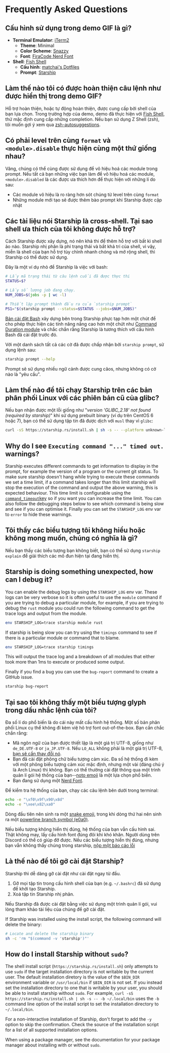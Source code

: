 # Frequently Asked Questions

## Cấu hình sử dụng trong demo GIF là gì?

- **Terminal Emulator**: [iTerm2](https://iterm2.com/)
  - **Theme**: Minimal
  - **Color Scheme**: [Snazzy](https://github.com/sindresorhus/iterm2-snazzy)
  - **Font**: [FiraCode Nerd Font](https://www.nerdfonts.com/font-downloads)
- **Shell**: [Fish Shell](https://fishshell.com/)
  - **Cấu hình**: [matchai's Dotfiles](https://github.com/matchai/dotfiles/blob/b6c6a701d0af8d145a8370288c00bb9f0648b5c2/.config/fish/config.fish)
  - **Prompt**: [Starship](https://starship.rs/)

## Làm thế nào tôi có được hoàn thiện câu lệnh như được hiển thị trong demo GIF?

Hỗ trợ hoàn thiện, hoặc tự động hoàn thiện, được cung cấp bởi shell của bạn lựa chọn. Trong trường hợp của demo, demo đã thực hiện với [Fish Shell](https://fishshell.com/), thứ mặc định cung cấp những completion. Nếu bạn sử dụng Z Shell (zsh), tôi muốn gợi ý xem qua [zsh-autosuggestions](https://github.com/zsh-users/zsh-autosuggestions).

## Có phải level trên cùng `format` và `<module>.disable` thực hiện cùng một thứ giống nhau?

Vâng, chúng có thể cùng được sử dụng để vô hiệu hoá các module trong prompt. Nếu tất cả bạn những việc bạn làm để vô hiệu hoá các module, `<module>.disabled` là các được ưa thích hơn để thực hiện với những lí do sau:

- Các module vô hiệu là ro ràng hơn sót chúng từ level trên cùng `format`
- Những module mới tạo sẽ được thêm bào prompt khi Starship được cập nhật

## Các tài liệu nói Starship là cross-shell. Tại sao shell ưa thích của tôi không được hỗ trợ?

Cách Starship được xây dựng, nó nên khả thi để thêm hỗ trợ với bất kì shell ảo nào. Starship nhị phân là phi trạng thái và bất khả tri của shell, vì vậy, miễn là shell của bạn hỗ trợ tùy chỉnh nhanh chóng và mở rộng shell, thì Starship có thể được sử dụng.

Đây là một ví dụ nhỏ để Starship là việc với bash:

```sh
# Lấy mã trạng thái từ câu lệnh cuối đã được thực thi
STATUS=$?

# Lấy số lượng job đang chạy.
NUM_JOBS=$(jobs -p | wc -l)

# Thiết lập prompt thành đầu ra của `starship prompt`
PS1="$(starship prompt --status=$STATUS --jobs=$NUM_JOBS)"
```

[Bản cài đặt Bash](https://github.com/starship/starship/blob/master/src/init/starship.bash) xây dựng bên trong Starship phực tạp hơn một chút để cho phép thực hiện các tính năng nâng cao hơn một chứt như [Command Duration module](https://starship.rs/config/#command-duration) và chắc chắn rằng Starship là tương thích với cấu hình Bash đã cài đặt trước đó.

Với một danh sách tất cả các cờ đã được chấp nhận bởi `starship prompt`, sử dụng lệnh sau:

```sh
starship prompt --help
```

Prompt sẽ sử dụng nhiều ngữ cảnh được cung câos, nhưng không có cờ nào là "yêu cầu".

## Làm thế nào để tôi chạy Starship trên các bản phân phối Linux với các phiên bản cũ của glibc?

Nếu bạn nhận được một lỗi giống như "_version 'GLIBC_2.18' not found (required by starship)_" khi sử dụng prebuilt binary (ví dụ trên CentOS 6 hoặc 7), bạn có thể sử dụng tập tin đã được dịch với `musl` thay vì `glibc`:

```sh
curl -sS https://starship.rs/install.sh | sh -s -- --platform unknown-linux-musl
```

## Why do I see `Executing command "..." timed out.` warnings?

Starship executes different commands to get information to display in the prompt, for example the version of a program or the current git status. To make sure starship doesn't hang while trying to execute these commands we set a time limit, if a command takes longer than this limit starship will stop the execution of the command and output the above warning, this is expected behaviour. This time limit is configurable using the [`command_timeout`key](/config/#prompt) so if you want you can increase the time limit. You can also follow the debugging steps below to see which command is being slow and see if you can optimise it. Finally you can set the `STARSHIP_LOG` env var to `error` to hide these warnings.

## Tôi thấy các biểu tượng tôi không hiểu hoặc không mong muốn, chúng có nghĩa là gì?

Nếu bạn thấy các biểu tượng bạn không biết, bạn có thể sử dụng `starship explain` để giải thích các mô đun hiện tại đang hiển thị.

## Starship is doing something unexpected, how can I debug it?

You can enable the debug logs by using the `STARSHIP_LOG` env var. These logs can be very verbose so it is often useful to use the `module` command if you are trying to debug a particular module, for example, if you are trying to debug the `rust` module you could run the following command to get the trace logs and output from the module.

```sh
env STARSHIP_LOG=trace starship module rust
```

If starship is being slow you can try using the `timings` command to see if there is a particular module or command that to blame.

```sh
env STARSHIP_LOG=trace starship timings
```

This will output the trace log and a breakdown of all modules that either took more than 1ms to execute or produced some output.

Finally if you find a bug you can use the `bug-report` command to create a GitHub issue.

```sh
starship bug-report
```

## Tại sao tôi không thấy một biểu tượng glyph trong dấu nhắc lệnh của tôi?

Đa số lí do phổ biến là do cái này mất cấu hình hệ thống. Một số bản phân phối Linux cụ thể không đi kèm việ hõ trợ font out-of-the-box. Bạn cần chắc chắn rằng:

- Mã ngôn ngữ của bạn được thiết lập là một giá trị UTF-8, giống như `de_DE.UTF-8` or `ja_JP.UTF-8`. Nếu `LO_ALL` không phải là một giá trị UTF-8, [ bạn sẽ cần thay đổi nó](https://www.tecmint.com/set-system-locales-in-linux/).
- Bạn đã cài đặt phông chữ biểu tượng cảm xúc. Đa số hệ thống đi kèm với một phông biểu tượng cảm xúc mặc định, nhưng một vài (đáng chú ý là Arch Linux) thì không. Bạn có thể thường cài đặt thông qua một trình quản lí gói hệ thống của bạn--[noto emoji](https://www.google.com/get/noto/help/emoji/) là một lựa chọn phổ biến.
- Bạn đang sử dụng một [Nerd Font](https://www.nerdfonts.com/).

Để kiểm tra hệ thống của bạn, chạy các câu lệnh bên dưới trong terminal:

```sh
echo -e "\xf0\x9f\x90\x8d"
echo -e "\xee\x82\xa0"
```

Dòng đầu tiên nên sinh ra một [snake emoji](https://emojipedia.org/snake/), trong khi dòng thứ hai nên sinh ra một [powerline branch symbol (e0a0)](https://github.com/ryanoasis/powerline-extra-symbols#glyphs).

Nếu biểu tượng không hiển thị đúng, hệ thống của bạn vẫn cấu hình sai. Thật không may, lấy cấu hình font đúng đôi khi khó khăn. Người dùng trên Discord có thể có giúp đỡ được. Nếu các biểu tượng hiển thị đúng, nhưng bạn vẫn không thấy chúng trong starship, [nộp một báo cáo lỗi](https://github.com/starship/starship/issues/new/choose)

## Là thế nào để tôi gỡ cài đặt Starship?

Starship thì dễ dàng gỡ cài đặt như cài đặt ngay từ đầu.

1. Gỡ mọi tập tin trong cấu hình shell của bạn (e.g. `~/.bashrc`) đã sử dụng để khởi tạo Starship.
1. Xoá tập tin Starship nhị phân.

Nếu Starship đã được cài đặt bằng việc sử dụng một trình quản lí gói, vui lòng tham khảo tài liệu của chúng để gỡ cài đặt.

If Starship was installed using the install script, the following command will delete the binary:

```sh
# Locate and delete the starship binary
sh -c 'rm "$(command -v 'starship')"'
```

## How do I install Starship without `sudo`?

The shell install script (`https://starship.rs/install.sh`) only attempts to use `sudo` if the target installation directory is not writable by the current user. The default installation diretory is the value of the `$BIN_DIR` environment variable or `/usr/local/bin` if `$BIN_DIR` is not set. If you instead set the installation directory to one that is writable by your user, you should be able to install starship without `sudo`. For example, `curl -sS https://starship.rs/install.sh | sh -s -- -b ~/.local/bin` uses the `-b` command line option of the install script to set the installation directory to `~/.local/bin`.

For a non-interactive installation of Starship, don't forget to add the `-y` option to skip the confirmation. Check the source of the installation script for a list of all supported installation options.

When using a package manager, see the documentation for your package manager about installing with or without `sudo`.
